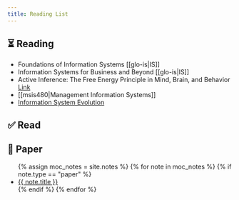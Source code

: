 ```yaml
---
title: Reading List
---
```


## ⏳ Reading

- Foundations of Information Systems [[glo-is|IS]]
- Information Systems for Business and Beyond [[glo-is|IS]]
- Active Inference: The Free Energy Principle in Mind, Brain, and Behavior [Link](https://direct.mit.edu/books/oa-monograph/5299/Active-InferenceThe-Free-Energy-Principle-in-Mind)
- [[msis480|Management Information Systems]]
- [Information System Evolution](https://www.emerald.com/insight/content/doi/10.1108/978-1-80043-810-120211004/full/html)

## ✅ Read




## 📄 Paper


<ul>
  {% assign moc_notes = site.notes %}
  {% for note in moc_notes %}
    {% if note.type == "paper" %}
      <li>
        <a class="internal-link" href="{{ site.baseurl }}{{ note.url }}">{{ note.title }}</a>
      </li>
    {% endif %}
  {% endfor %}
</ul>

